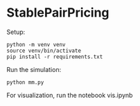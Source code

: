 # StablePairPricing

Setup:
```
python -m venv venv
source venv/bin/activate
pip install -r requirements.txt
```

Run the simulation:
```
python mm.py
```

For visualization, run the notebook vis.ipynb
